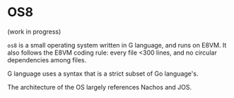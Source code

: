 # OS8

(work in progress)

`os8` is a small operating system written in G language, and runs on
E8VM. It also follows the E8VM coding rule: every file <300 lines, and
no circular dependencies among files.

G language uses a syntax that is a strict subset of Go language's.

The architecture of the OS largely references Nachos and JOS.
